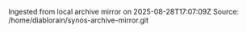 Ingested from local archive mirror on 2025-08-28T17:07:09Z
Source: /home/diablorain/synos-archive-mirror.git
